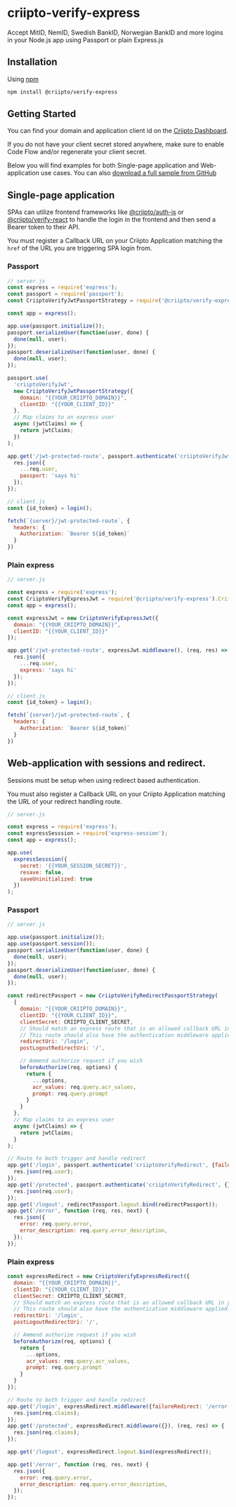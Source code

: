 # criipto-verify-express

Accept MitID, NemID, Swedish BankID, Norwegian BankID and more logins in your Node.js app using Passport or plain Express.js

## Installation

Using [npm](https://npmjs.org/)

```sh
npm install @criipto/verify-express
```

## Getting Started

You can find your domain and application client id on the [Criipto Dashboard](https://dashboard.criipto.com/).

If you do not have your client secret stored anywhere, make sure to enable Code Flow and/or regenerate your client secret.

Below you will find examples for both Single-page application and Web-application use cases. You can also [download a full sample from GitHub](https://github.com/criipto/criipto-verify-express/blob/master/example)

## Single-page application

SPAs can utilize frontend frameworks like [@criipto/auth-js](https://www.npmjs.com/package/@criipto/auth-js) or [@criipto/verify-react](https://www.npmjs.com/package/@criipto/verify-react)
to handle the login in the frontend and then send a Bearer token to their API.

You must register a Callback URL on your Criipto Application matching the `href` of the URL you are triggering SPA login from.

### Passport

```js
// server.js
const express = require('express');
const passport = require('passport');
const CriiptoVerifyJwtPassportStrategy = require('@criipto/verify-express').CriiptoVerifyJwtPassportStrategy;

const app = express();

app.use(passport.initialize());
passport.serializeUser(function(user, done) {
  done(null, user);
});
passport.deserializeUser(function(user, done) {
  done(null, user);
});

passport.use(
  'criiptoVerifyJwt',
  new CriiptoVerifyJwtPassportStrategy({
    domain: "{{YOUR_CRIIPTO_DOMAIN}}",
    clientID: "{{YOUR_CLIENT_ID}}"
  },
  // Map claims to an express user
  async (jwtClaims) => {
    return jwtClaims;
  })
);

app.get('/jwt-protected-route', passport.authenticate('criiptoVerifyJwt', { session: false }), (req, res) => {
  res.json({
    ...req.user,
    passport: 'says hi'
  });
});

// client.js
const {id_token} = login();

fetch(`{server}/jwt-protected-route`, {
  headers: {
    Authorization: `Bearer ${id_token}`
  }
})
```

### Plain express

```js
// server.js

const express = require('express');
const CriiptoVerifyExpressJwt = require('@criipto/verify-express').CriiptoVerifyExpressJwt;
const app = express();

const expressJwt = new CriiptoVerifyExpressJwt({
  domain: "{{YOUR_CRIIPTO_DOMAIN}}",
  clientID: "{{YOUR_CLIENT_ID}}"
});

app.get('/jwt-protected-route', expressJwt.middleware(), (req, res) => {
  res.json({
    ...req.user,
    express: 'says hi'
  });
});

// client.js
const {id_token} = login();

fetch(`{server}/jwt-protected-route`, {
  headers: {
    Authorization: `Bearer ${id_token}`
  }
})
```

## Web-application with sessions and redirect.

Sessions must be setup when using redirect based authentication.

You must also register a Callback URL on your Criipto Application matching the URL of your redirect handling route.

```js
// server.js

const express = require('express');
const expressSesssion = require('express-session');
const app = express();

app.use(
  expressSesssion({
    secret: '{{YOUR_SESSION_SECRET}}',
    resave: false,
    saveUninitialized: true
  })
);
```

### Passport

```js
// server.js

app.use(passport.initialize());
app.use(passport.session());
passport.serializeUser(function(user, done) {
  done(null, user);
});
passport.deserializeUser(function(user, done) {
  done(null, user);
});

const redirectPassport = new CriiptoVerifyRedirectPassportStrategy(
  {
    domain: "{{YOUR_CRIIPTO_DOMAIN}}",
    clientID: "{{YOUR_CLIENT_ID}}",
    clientSecret: CRIIPTO_CLIENT_SECRET,
    // Should match an express route that is an allowed callback URL in your application
    // This route should also have the authentication middleware applied.
    redirectUri: '/login',
    postLogoutRedirectUri: '/',

    // Ammend authorize request if you wish
    beforeAuthorize(req, options) {
      return {
        ...options,
        acr_values: req.query.acr_values,
        prompt: req.query.prompt
      }
    }
  },
  // Map claims to an express user
  async (jwtClaims) => {
    return jwtClaims;
  }
);

// Route to both trigger and handle redirect
app.get('/login', passport.authenticate('criiptoVerifyRedirect', {failureRedirect: '/error', successReturnToOrRedirect: '/passport/protected'}), (req, res) => {
  res.json(req.user);
});
app.get('/protected', passport.authenticate('criiptoVerifyRedirect', {}), (req, res) => {
  res.json(req.user);
});
app.get('/logout', redirectPassport.logout.bind(redirectPassport));
app.get('/error', function (req, res, next) {
  res.json({
    error: req.query.error,
    error_description: req.query.error_description,
  });
});
```

### Plain express

```js
const expressRedirect = new CriiptoVerifyExpressRedirect({
  domain: "{{YOUR_CRIIPTO_DOMAIN}}",
  clientID: "{{YOUR_CLIENT_ID}}",
  clientSecret: CRIIPTO_CLIENT_SECRET,
  // Should match an express route that is an allowed callback URL in your application
  // This route should also have the authentication middleware applied.
  redirectUri: '/login',
  postLogoutRedirectUri: '/',

  // Ammend authorize request if you wish
  beforeAuthorize(req, options) {
    return {
      ...options,
      acr_values: req.query.acr_values,
      prompt: req.query.prompt
    }
  }
});

// Route to both trigger and handle redirect
app.get('/login', expressRedirect.middleware({failureRedirect: '/error', successReturnToOrRedirect: '/plain/protected'}), (req, res) => {
  res.json(req.claims);
});
app.get('/protected', expressRedirect.middleware({}), (req, res) => {
  res.json(req.claims);
});

app.get('/logout', expressRedirect.logout.bind(expressRedirect));

app.get('/error', function (req, res, next) {
  res.json({
    error: req.query.error,
    error_description: req.query.error_description,
  });
});
```